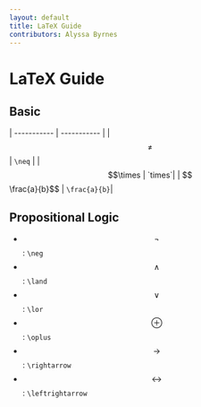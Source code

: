 ```yaml
---
layout: default
title: LaTeX Guide
contributors: Alyssa Byrnes
---
```


# LaTeX Guide

## Basic
| ----------- | ----------- |
| $$\neq$$  | `\neq` |
| $$\times | `times`|
| $$\frac{a}{b}$$ | `\frac{a}{b}`|

## Propositional Logic
* $$\neg$$ : `\neg`
* $$\land$$ : `\land`
* $$\lor$$ : `\lor`
* $$\oplus$$ : `\oplus`
* $$\rightarrow$$ : `\rightarrow`
* $$\leftrightarrow$$ : `\leftrightarrow`

